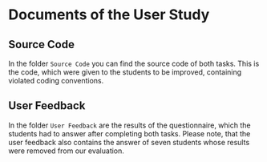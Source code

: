 # Documents of the User Study

## Source Code
In the folder `Source Code` you can find the source code of both tasks. This is the code, which were given to the students to be improved,  containing violated coding conventions.

## User Feedback
In the folder `User Feedback` are the results of the questionnaire, which the students had to answer after completing both tasks. 
Please note, that the user feedback also contains the answer of seven students whose results were removed from our evaluation.
